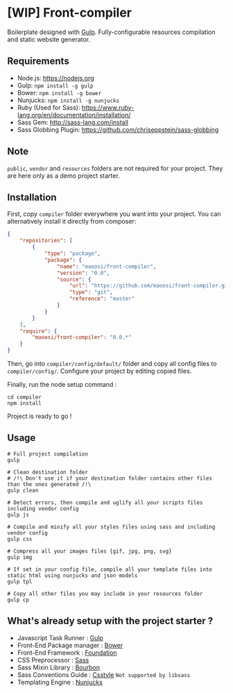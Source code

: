 #  [WIP] Front-compiler

Boilerplate designed with [Gulp](http://gulpjs.com). Fully-configurable resources compilation and static website generator.


## Requirements

* Node.js: https://nodejs.org
* Gulp: `npm install -g gulp`
* Bower: `npm install -g bower`
* Nunjucks: `npm install -g nunjucks`
* Ruby (Used for Sass): https://www.ruby-lang.org/en/documentation/installation/
* Sass Gem: http://sass-lang.com/install
* Sass Globbing Plugin: https://github.com/chriseppstein/sass-globbing


## Note

`public`, `vendor` and `resources` folders are not required for your project. They are here only as a demo project starter.


## Installation

First, copy `compiler` folder everywhere you want into your project. You can alternatively install it directly from composer:

```json
{
	"repositories": [
        {
            "type": "package",
            "package": {
                "name": "maoosi/front-compiler",
                "version": "0.0",
                "source": {
                    "url": "https://github.com/maoosi/front-compiler.git",
                    "type": "git",
                    "reference": "master"
                }
            }
        }
    ],
    "require": {
    	"maoosi/front-compiler": "0.0.*"
	}
}
```

Then, go into `compiler/config/default/` folder and copy all config files to `compiler/config/`. Configure your project by editing copied files.

Finally, run the node setup command :

```shell
cd compiler
npm install
```

Project is ready to go !


## Usage

```shell
# Full project compilation
gulp

# Clean destination folder
# /!\ Don't use it if your destination folder contains other files than the ones generated /!\
gulp clean

# Detect errors, then compile and uglify all your scripts files including vendor config
gulp js

# Compile and minify all your styles files using sass and including vendor config
gulp css

# Compress all your images files {gif, jpg, png, svg}
gulp img

# If set in your config file, compile all your template files into static html using nunjucks and json models
gulp tpl

# Copy all other files you may include in your resources folder
gulp cp
```


## What's already setup with the project starter ?

* Javascript Task Runner : [Gulp](http://gulpjs.com)
* Front-End Package manager : [Bower](http://bower.io)
* Front-End Framework : [Foundation](http://foundation.zurb.com)
* CSS Preprocessor : [Sass](http://sass-lang.com)
* Sass Mixin Library : [Bourbon](http://bourbon.io)
* Sass Conventions Guide : [Csstyle](http://www.csstyle.io) `Not supported by libsass`
* Templating Engine : [Nunjucks](https://mozilla.github.io/nunjucks/)
